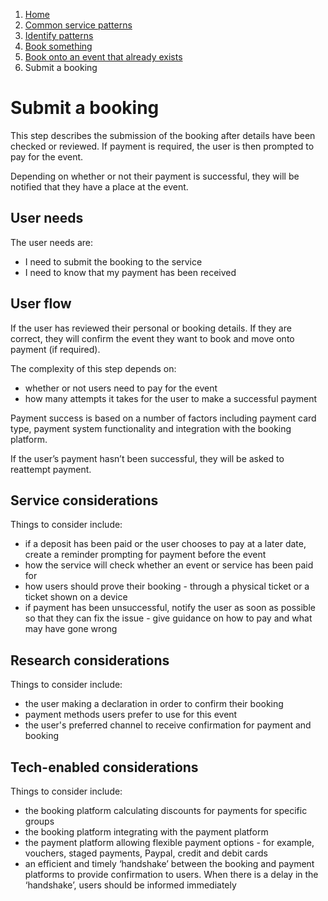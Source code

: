 1.  [Home](/)
2.	[Common service patterns](/common-service-patterns/overview)
3.  [Identify patterns](/common-service-patterns/identify-patterns)
4.  [Book something](/common-service-patterns/service-patterns/book-something/overview)
5.  [Book onto an event that already exists](/common-service-patterns/service-patterns/book-something/book-onto-an-event-that-already-exists/overview)
6.  Submit a booking

# Submit a booking
This step describes the submission of the booking after details have been checked or reviewed. If payment is required, the user is then prompted to pay for the event. 

Depending on whether or not their payment is successful, they will be notified that they have a place at the event.

## User needs

The user needs are:

* I need to submit the booking to the service
* I need to know that my payment has been received

## User flow

If the user has reviewed their personal or booking details. If they are correct, they will confirm the event they want to book and move onto payment (if required).

The complexity of this step depends on:

* whether or not users need to pay for the event
* how many attempts it takes for the user to make a successful payment

Payment success is based on a number of factors including payment card type, payment system functionality and integration with the booking platform.

If the user’s payment hasn’t been successful, they will be asked to reattempt payment.

## Service considerations

Things to consider include:

* if a deposit has been paid or the user chooses to pay at a later date, create a reminder prompting for payment before the event
* how the service will check whether an event or service has been paid for
* how users should prove their booking - through a physical ticket or a ticket shown on a device
* if payment has been unsuccessful, notify the user as soon as possible so that they can fix the issue - give guidance on how to pay and what may have gone wrong

## Research considerations

Things to consider include:

* the user making a declaration in order to confirm their booking
* payment methods users prefer to use for this event
* the user's preferred channel to receive confirmation for payment and booking

## Tech-enabled considerations

Things to consider include:

* the booking platform calculating discounts for payments for specific groups
* the booking platform integrating with the payment platform
* the payment platform allowing flexible payment options - for example, vouchers, staged payments, Paypal, credit and debit cards
* an efficient and timely ‘handshake’ between the booking and payment platforms to provide confirmation to users. When there is a delay in the ‘handshake’, users should be informed immediately
